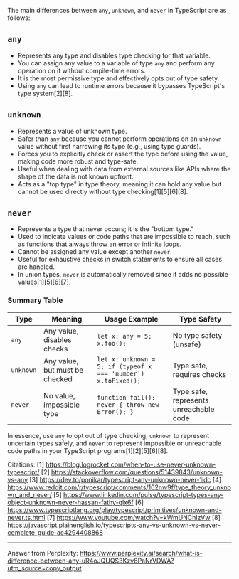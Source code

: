 The main differences between `any`, `unknown`, and `never` in TypeScript are as follows:

## `any`

- Represents any type and disables type checking for that variable.
- You can assign any value to a variable of type `any` and perform any operation on it without compile-time errors.
- It is the most permissive type and effectively opts out of type safety.
- Using `any` can lead to runtime errors because it bypasses TypeScript's type system[2][8].

## `unknown`

- Represents a value of unknown type.
- Safer than `any` because you cannot perform operations on an `unknown` value without first narrowing its type (e.g., using
  type guards).
- Forces you to explicitly check or assert the type before using the value, making code more robust and type-safe.
- Useful when dealing with data from external sources like APIs where the shape of the data is not known upfront.
- Acts as a "top type" in type theory, meaning it can hold any value but cannot be used directly without type
  checking[1][5][6][8].

## `never`

- Represents a type that never occurs; it is the "bottom type."
- Used to indicate values or code paths that are impossible to reach, such as functions that always throw an error or
  infinite loops.
- Cannot be assigned any value except another `never`.
- Useful for exhaustive checks in switch statements to ensure all cases are handled.
- In union types, `never` is automatically removed since it adds no possible values[1][5][6][7].

### Summary Table

| Type      | Meaning                        | Usage Example                                                 | Type Safety                            |
| --------- | ------------------------------ | ------------------------------------------------------------- | -------------------------------------- |
| `any`     | Any value, disables checks     | `let x: any = 5; x.foo();`                                    | No type safety (unsafe)                |
| `unknown` | Any value, but must be checked | `let x: unknown = 5; if (typeof x === 'number') x.toFixed();` | Type safe, requires checks             |
| `never`   | No value, impossible type      | `function fail(): never { throw new Error(); }`               | Type safe, represents unreachable code |

In essence, use `any` to opt out of type checking, `unknown` to represent uncertain types safely, and `never` to represent
impossible or unreachable code paths in your TypeScript programs[1][2][5][6][8].

Citations: [1] https://blog.logrocket.com/when-to-use-never-unknown-typescript/ [2]
https://stackoverflow.com/questions/51439843/unknown-vs-any [3] https://dev.to/ponikar/typescript-any-unknown-never-1idc [4]
https://www.reddit.com/r/typescript/comments/162nw9f/type_theory_unknown_and_never/ [5]
https://www.linkedin.com/pulse/typescript-types-any-object-unknown-never-hassan-fathy-qlx6f [6]
https://www.typescriptlang.org/play/typescript/primitives/unknown-and-never.ts.html [7]
https://www.youtube.com/watch?v=kWmUNChlzVw [8]
https://javascript.plainenglish.io/typescripts-any-vs-unknown-vs-never-complete-guide-ac4294408868

---

Answer from Perplexity:
https://www.perplexity.ai/search/what-is-difference-between-any-uR4oJQUQS3Kzv8PaNrVDWA?utm_source=copy_output

